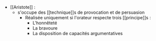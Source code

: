 - [[Aristote]] : 
	- s'occupe des [[technique]]s de provocation et de persuasion
	  - Réalisée uniquement si l'orateur respecte trois [[principe]]s :
	    - L'honnêteté
	    - La bravoure
	    - La disposition de capacités argumentatives
